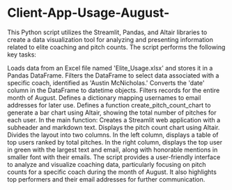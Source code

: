 # Client-App-Usage-August-

This Python script utilizes the Streamlit, Pandas, and Altair libraries to create a data visualization tool for analyzing and presenting information related to elite coaching and pitch counts. The script performs the following key tasks:

Loads data from an Excel file named 'Elite_Usage.xlsx' and stores it in a Pandas DataFrame.
Filters the DataFrame to select data associated with a specific coach, identified as 'Austin McNicholas.'
Converts the 'date' column in the DataFrame to datetime objects.
Filters records for the entire month of August.
Defines a dictionary mapping usernames to email addresses for later use.
Defines a function create_pitch_count_chart to generate a bar chart using Altair, showing the total number of pitches for each user.
In the main function:
Creates a Streamlit web application with a subheader and markdown text.
Displays the pitch count chart using Altair.
Divides the layout into two columns.
In the left column, displays a table of top users ranked by total pitches.
In the right column, displays the top user in green with the largest text and email, along with honorable mentions in smaller font with their emails.
The script provides a user-friendly interface to analyze and visualize coaching data, particularly focusing on pitch counts for a specific coach during the month of August. It also highlights top performers and their email addresses for further communication.
